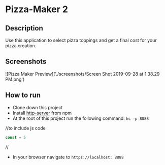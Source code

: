 # Pizza-Maker 2

## Description
Use this application to select pizza toppings and get a final cost for your pizza creation.

## Screenshots
![Pizza Maker Preview]('./screenshots/Screen Shot 2019-09-28 at 1.38.29 PM.png')

## How to run
* Clone down this project
* Install [http-server](https://www.npmjs.com/package/http-server) from npm
* At the root of this project run the following command: `hs -p 8888`

//to include js code
```js
const = 5
```
//

* In your browser navigate to  `https://localhost: 8888`